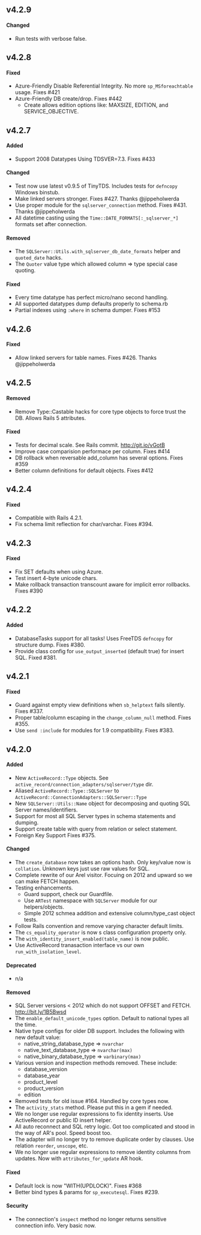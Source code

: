 ## v4.2.9

#### Changed

* Run tests with verbose false.




## v4.2.8

#### Fixed

* Azure-Friendly Disable Referential Integrity. No more `sp_MSforeachtable` usage. Fixes #421
* Azure-Friendly DB create/drop. Fixes #442
  - Create allows edition options like: MAXSIZE, EDITION, and SERVICE_OBJECTIVE.


## v4.2.7

#### Added

* Support 2008 Datatypes Using TDSVER=7.3. Fixes #433

#### Changed

* Test now use latest v0.9.5 of TinyTDS. Includes tests for `defncopy` Windows binstub.
* Make linked servers stronger. Fixes #427. Thanks @jippeholwerda
* Use proper module for the `sqlserver_connection` method. Fixes #431. Thanks @jippeholwerda
* All datetime casting using the `Time::DATE_FORMATS[:_sqlserver_*]` formats set after connection.

#### Removed

* The `SQLServer::Utils.with_sqlserver_db_date_formats` helper and `quoted_date` hacks.
* The `Quoter` value type which allowed column => type special case quoting.

#### Fixed

* Every time datatype has perfect micro/nano second handling.
* All supported datatypes dump defaults properly to schema.rb
* Partial indexes using `:where` in schema dumper. Fixes #153


## v4.2.6

#### Fixed

* Allow linked servers for table names. Fixes #426. Thanks @jippeholwerda


## v4.2.5

#### Removed

* Remove Type::Castable hacks for core type objects to force trust the DB. Allows Rails 5 attributes.

#### Fixed

* Tests for decimal scale. See Rails commit. http://git.io/vGotB
* Improve case comparision performace per column. Fixes #414
* DB rollback when reversable add_column has several options. Fixes #359
* Better column definitions for default objects. Fixes #412


## v4.2.4

#### Fixed

* Compatible with Rails 4.2.1.
* Fix schema limit reflection for char/varchar. Fixes #394.


## v4.2.3

#### Fixed

* Fix SET defaults when using Azure.
* Test insert 4-byte unicode chars.
* Make rollback transaction transcount aware for implicit error rollbacks. Fixes #390


## v4.2.2

#### Added

* DatabaseTasks support for all tasks! Uses FreeTDS `defncopy` for structure dump. Fixes #380.
* Provide class config for `use_output_inserted` (default true) for insert SQL. Fixed #381.


## v4.2.1

#### Fixed

* Guard against empty view definitions when `sb_helptext` fails silently. Fixes #337.
* Proper table/column escaping in the `change_column_null` method. Fixes #355.
* Use `send :include` for modules for 1.9 compatibility. Fixes #383.


## v4.2.0

#### Added

* New `ActiveRecord::Type` objects. See `active_record/connection_adapters/sqlserver/type` dir.
* Aliased `ActiveRecord::Type::SQLServer` to `ActiveRecord::ConnectionAdapters::SQLServer::Type`
* New `SQLServer::Utils::Name` object for decomposing and quoting SQL Server names/identifiers.
* Support for most all SQL Server types in schema statements and dumping.
* Support create table with query from relation or select statement.
* Foreign Key Support Fixes #375.

#### Changed

* The `create_database` now takes an options hash. Only key/value now is `collation`. Unknown keys just use raw values for SQL.
* Complete rewrite of our Arel visitor. Focuing on 2012 and upward so we can make FETCH happen.
* Testing enhancements.
  * Guard support, check our Guardfile.
  * Use `ARTest` namespace with `SQLServer` module for our helpers/objects.
  * Simple 2012 schmea addition and extensive column/type_cast object tests.
* Follow Rails convention and remove varying character default limits.
* The `cs_equality_operator` is now s class configuration property only.
* The `with_identity_insert_enabled(table_name)` is now public.
* Use ActiveRecord tranasaction interface vs our own `run_with_isolation_level`.

#### Deprecated

* n/a

#### Removed

* SQL Server versions < 2012 which do not support OFFSET and FETCH. http://bit.ly/1B5Bwsd
* The `enable_default_unicode_types` option. Default to national types all the time.
* Native type configs for older DB support. Includes the following with new default value:
  * native_string_database_type => `nvarchar`
  * native_text_database_type   => `nvarchar(max)`
  * native_binary_database_type => `varbinary(max)`
* Various version and inspection methods removed. These include:
  * database_version
  * database_year
  * product_level
  * product_version
  * edition
* Removed tests for old issue #164. Handled by core types now.
* The `activity_stats` method. Please put this in a gem if needed.
* We no longer use regular expressions to fix identity inserts. Use ActiveRecord or public ID insert helper.
* All auto reconnect and SQL retry logic. Got too complicated and stood in the way of AR's pool. Speed boost too.
* The adapter will no longer try to remove duplicate order by clauses. Use relation `reorder`, `unscope`, etc.
* We no longer use regular expressions to remove identity columns from updates. Now with `attributes_for_update` AR hook.

#### Fixed

* Default lock is now "WITH(UPDLOCK)". Fixes #368
* Better bind types & params for `sp_executesql`. Fixes #239.

#### Security

* The connection's `inspect` method no longer returns sensitive connection info. Very basic now.


